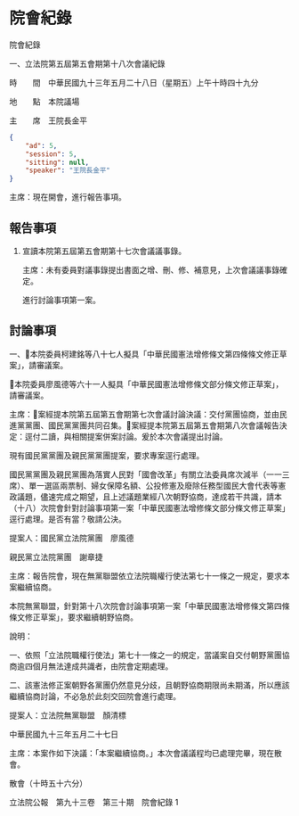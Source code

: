 # 院會紀錄


院會紀錄

一、立法院第五屆第五會期第十八次會議紀錄

時　　間　中華民國九十三年五月二十八日（星期五）上午十時四十九分

地　　點　本院議場

主　　席　王院長金平

```json
{
    "ad": 5,
    "session": 5,
    "sitting": null,
    "speaker": "王院長金平"
}

```


主席：現在開會，進行報告事項。


## 報告事項


1. 宣讀本院第五屆第五會期第十七次會議議事錄。

    主席：未有委員對議事錄提出書面之增、刪、修、補意見，上次會議議事錄確定。

    進行討論事項第一案。

## 討論事項


一、本院委員柯建銘等八十七人擬具「中華民國憲法增修條文第四條條文修正草案」，請審議案。

本院委員廖風德等六十一人擬具「中華民國憲法增修條文部分條文修正草案」，請審議案。

主席：案經提本院第五屆第五會期第七次會議討論決議：交付黨團協商，並由民進黨黨團、國民黨黨團共同召集。案經提本院第五屆第五會期第八次會議報告決定：逕付二讀，與相關提案併案討論。爰於本次會議提出討論。

現有國民黨黨團及親民黨黨團提案，要求專案逕行處理。

國民黨黨團及親民黨團為落實人民對「國會改革」有關立法委員席次減半（一一三席）、單一選區兩票制、婦女保障名額、公投修憲及廢除任務型國民大會代表等憲政議題，儘速完成之期望，且上述議題業經八次朝野協商，達成若干共識，請本（十八）次院會針對討論事項第一案「中華民國憲法增修條文部分條文修正草案」逕行處理。是否有當？敬請公決。

提案人：國民黨立法院黨團　廖風德

親民黨立法院黨團　謝章捷

主席：報告院會，現在無黨聯盟依立法院職權行使法第七十一條之一規定，要求本案繼續協商。

本院無黨聯盟，針對第十八次院會討論事項第一案「中華民國憲法增修條文第四條條文修正草案」，要求繼續朝野協商。

說明：

一、依照「立法院職權行使法」第七十一條之一的規定，當議案自交付朝野黨團協商逾四個月無法達成共識者，由院會定期處理。

二、該憲法修正案朝野各黨團仍然意見分歧，且朝野協商期限尚未期滿，所以應該繼續協商討論，不必急於此刻交回院會進行處理。

提案人：立法院無黨聯盟　顏清標

中華民國九十三年五月二十七日

主席：本案作如下決議：「本案繼續協商。」本次會議議程均已處理完畢，現在散會。

散會（十時五十六分）

立法院公報　第九十三卷　第三十期　院會紀錄	1



